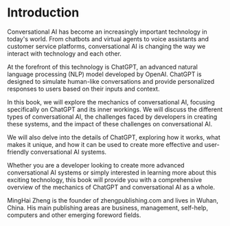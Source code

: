 # Introduction

Conversational AI has become an increasingly important technology in today's world. From chatbots and virtual agents to voice assistants and customer service platforms, conversational AI is changing the way we interact with technology and each other.

At the forefront of this technology is ChatGPT, an advanced natural language processing (NLP) model developed by OpenAI. ChatGPT is designed to simulate human-like conversations and provide personalized responses to users based on their inputs and context.

In this book, we will explore the mechanics of conversational AI, focusing specifically on ChatGPT and its inner workings. We will discuss the different types of conversational AI, the challenges faced by developers in creating these systems, and the impact of these challenges on conversational AI.

We will also delve into the details of ChatGPT, exploring how it works, what makes it unique, and how it can be used to create more effective and user-friendly conversational AI systems.

Whether you are a developer looking to create more advanced conversational AI systems or simply interested in learning more about this exciting technology, this book will provide you with a comprehensive overview of the mechanics of ChatGPT and conversational AI as a whole.

MingHai Zheng is the founder of zhengpublishing.com and lives in Wuhan, China. His main publishing areas are business, management, self-help, computers and other emerging foreword fields.
